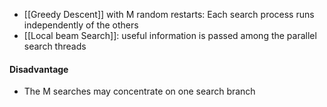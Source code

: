 - [[Greedy Descent]] with M random restarts: Each search process runs independently of the others
- [[Local beam Search]]: useful information is passed among the parallel search threads

#### Disadvantage
- The M searches may concentrate on one search branch 